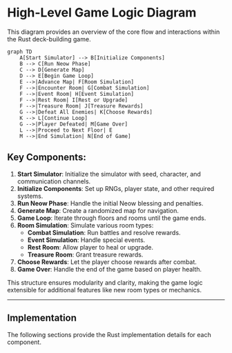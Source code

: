 # High-Level Game Logic Diagram

This diagram provides an overview of the core flow and interactions within the Rust deck-building game.

```mermaid
graph TD
    A[Start Simulator] --> B[Initialize Components]
    B --> C[Run Neow Phase]
    C --> D[Generate Map]
    D --> E[Begin Game Loop]
    E -->|Advance Map| F[Room Simulation]
    F -->|Encounter Room| G[Combat Simulation]
    F -->|Event Room| H[Event Simulation]
    F -->|Rest Room| I[Rest or Upgrade]
    F -->|Treasure Room| J[Treasure Rewards]
    G -->|Defeat All Enemies| K[Choose Rewards]
    K --> L[Continue Loop]
    G -->|Player Defeated| M[Game Over]
    L -->|Proceed to Next Floor| E
    M -->|End Simulation| N[End of Game]
```

## Key Components:

1. **Start Simulator**: Initialize the simulator with seed, character, and communication channels.
2. **Initialize Components**: Set up RNGs, player state, and other required systems.
3. **Run Neow Phase**: Handle the initial Neow blessing and penalties.
4. **Generate Map**: Create a randomized map for navigation.
5. **Game Loop**: Iterate through floors and rooms until the game ends.
6. **Room Simulation**: Simulate various room types:
   - **Combat Simulation**: Run battles and resolve rewards.
   - **Event Simulation**: Handle special events.
   - **Rest Room**: Allow player to heal or upgrade.
   - **Treasure Room**: Grant treasure rewards.
7. **Choose Rewards**: Let the player choose rewards after combat.
8. **Game Over**: Handle the end of the game based on player health.

This structure ensures modularity and clarity, making the game logic extensible for additional features like new room types or mechanics.

---

## Implementation

The following sections provide the Rust implementation details for each component.
